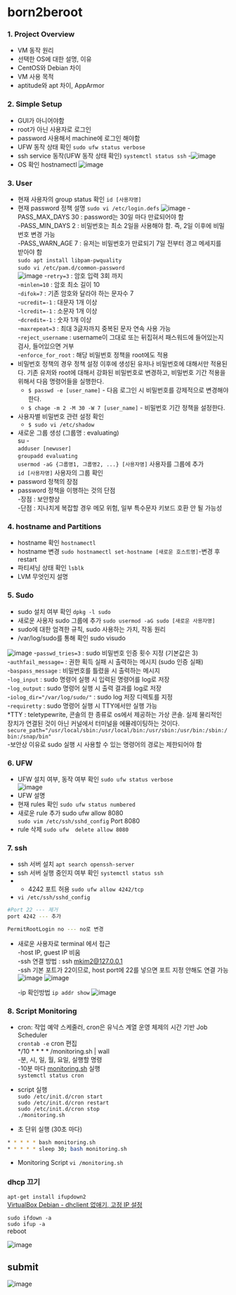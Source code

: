 # born2beroot

### 1. Project Overview

- VM 동작 원리
- 선택한 OS에 대한 설명, 이유
- CentOS와 Debian 차이
- VM 사용 목적
- aptitude와 apt 차이, AppArmor

### 2. Simple Setup

- GUI가 아니어야함
- root가 아닌 사용자로 로그인
- password 사용해서 machine에 로그인 해야함
- UFW 동작 상태 확인 `sudo ufw status verbose`
- ssh service 동작(UFW 동작 상태 확인) `systemctl status ssh`
-![image](https://user-images.githubusercontent.com/69064310/168206900-394afa9e-d319-478d-ae67-094341f4c351.png)
- OS 확인 hostnamectl
![image](https://user-images.githubusercontent.com/69064310/168206955-f6e22096-f425-4da2-b976-f6293406ad18.png)

### 3. User

- 현재 사용자의 group status 확인 `id [사용자명]`
- 현재 password 정책 설명
`sudo vi /etc/login.defs`
![image](https://user-images.githubusercontent.com/69064310/168207004-e1ec26d0-d1d2-469a-86eb-d85a497a8813.png)
  -PASS_MAX_DAYS 30 : password는 30일 마다 만료되어야 함  
  -PASS_MIN_DAYS 2 : 비밀번호는 최소 2일을 사용해야 함. 즉, 2일 이후에 비밀 번호 변경 가능  
  -PASS_WARN_AGE 7 : 유저는 비밀번호가 만료되기 7일 전부터 경고 메세지를 받아야 함  
  `sudo apt install libpam-pwquality`  
  `sudo vi /etc/pam.d/common-password`  
![image](https://user-images.githubusercontent.com/69064310/168207063-22fce339-a13a-4d19-bc78-631b473651ce.png)
  -`retry=3` : 암호 입력 3회 까지  
  -`minlen=10` : 암호 최소 길이 10   
  -`difok=7` : 기존 암호와 달라야 하는 문자수 7  
  -`ucredit=-1` : 대문자 1개 이상  
  -`lcredit=-1` : 소문자 1개 이상  
  -`dcredit=-1` : 숫자 1개 이상  
  -`maxrepeat=3` : 최대 3글자까지 중복된 문자 연속 사용 가능  
  -`reject_username` : username이 그대로 또는 뒤집혀서 패스워드에 들어있는지 검사, 들어있으면 거부  
  -`enforce_for_root` : 해당 비밀번호 정책을 root에도 적용  
- 비밀번호 정책의 경우 정책 설정 이후에 생성된 유저나 비밀번호에 대해서만 적용된다. 기존 유저와 root에 대해서 강화된 비밀번호로 변경하고, 비밀번호 기간 적용을 위해서 다음 명령어들을 실행한다.  
    - `$ passwd -e [user_name]` - 다음 로그인 시 비밀번호를 강제적으로 변경해야 한다.  
    - `$ chage -m 2 -M 30 -W 7 [user_name]` - 비밀번호 기간 정책을 설정한다.  
- 사용자별 비밀번호 관련 설정 확인  
    - `$ sudo vi /etc/shadow`  
- 새로운 그룹 생성 (그룹명 : evaluating)  
su -  
`adduser [newuser]`  
`groupadd evaluating`  
`usermod -aG {그룹명1, 그룹명2, ...} [사용자명]` 사용자를 그룹에 추가  
`id [사용자명]` 사용자의 그룹 확인  
- password 정책의 장점  
- password 정책을 이행하는 것의 단점  
-장점 : 보안향상   
-단점 : 지나치게 복잡할 경우 메모 위험, 일부 특수문자 키보드 호환 안 될 가능성  

### 4. hostname and Partitions  

- hostname 확인 `hostnamectl`  
- hostname 변경 `sudo hostnamectl set-hostname [새로운 호스트명]`-변경 후 restart  
- 파티셔닝 상태 확인 `lsblk`  
- LVM 무엇인지 설명  

### 5. Sudo

- sudo 설치 여부 확인 `dpkg -l sudo`
- 새로운 사용자 sudo 그룹에 추가 `sudo usermod -aG sudo [새로운 사용자명]`
- sudo에 대한 엄격한 규칙, sudo 사용하는 가치, 작동 원리
- /var/log/sudo를 통해 확인 sudo visudo

![image](https://user-images.githubusercontent.com/69064310/168207566-ae24fe6a-3551-4018-ab3a-e8aed33ce6f0.png)
  -`passwd_tries=3` : sudo 비밀번호 인증 횟수 지정 (기본값은 3)  
  -`authfail_message=` : 권한 획득 실패 시 출력하는 메시지 (sudo 인증 실패)  
  -`baspass_message` : 비밀번호를 틀렸을 시 출력하는 메시지  
  -`log_input` : sudo 명령어 실행 시 입력된 명령어를 log로 저장  
  -`log_output` : sudo 명령어 실행 시 출력 결과를 log로 저장  
  -`iolog_dir="/var/log/sudo/"` : sudo log 저장 디렉토를 지정  
  -`requiretty` : sudo 명령어 실행 시 TTY에서만 실행 가능  
  *TTY : teletypewrite, 콘솔의 한 종류로 os에서 제공하는 가상 콘솔. 실제 물리적인 장치가 연결된 것이 아닌 커널에서 터미널을 에뮬레이팅하는 것이다.  
  `secure_path="/usr/local/sbin:/usr/local/bin:/usr/sbin:/usr/bin:/sbin:/bin:/snap/bin"`  
  -보안상 이유로 sudo 실행 시 사용할 수 있는 명령어의 경로는 제한되어야 함 

### 6. UFW
- UFW 설치 여부, 동작 여부 확인 `sudo ufw status verbose`  
![image](https://user-images.githubusercontent.com/69064310/168207706-10ea91b0-1a6a-4401-aad8-8a6128e7f623.png)
- UFW 설명   
- 현재 rules 확인 `sudo ufw status numbered`  
- 새로운 rule 추가 sudo ufw allow 8080  
`sudo vim /etc/ssh/sshd_config` Port 8080  
- rule 삭제 `sudo ufw  delete allow 8080`  

### 7. ssh
- ssh 서버 설치  `apt search openssh-server`  
- ssh 서버 실행 중인지 여부 확인 `systemctl status ssh`  
- - 4242 포트 허용 `sudo ufw allow 4242/tcp`
- `vi /etc/ssh/sshd_config`

```bash
#Port 22 --- 제거
port 4242 --- 추가

PermitRootLogin no --- no로 변경
```

- 새로운 사용자로 terminal 에서 접근  
-host IP, guest IP 비움  
-ssh 연결 방법 : ssh mkim2@127.0.0.1  
-ssh 기본 포트가 22이므로, host port에 22를 넣으면 포트 지정 안해도 연결 가능  
![image](https://user-images.githubusercontent.com/69064310/168207905-b4a9fb24-7c11-4529-b761-37c97acaa454.png)
![image](https://user-images.githubusercontent.com/69064310/168207931-b433e657-51d5-4f99-9e17-a2abf941868f.png)

  -ip 확인방법 `ip addr show`
  ![image](https://user-images.githubusercontent.com/69064310/168208038-681b9331-0e01-49a7-a204-5a1bddfa583f.png)


### 8. Script Monitoring
- cron: 작업 예약 스케줄러,  cron은 유닉스 계열 운영 체제의 시간 기반 Job Scheduler  
`crontab -e`  cron 편집  
*/10 * * * * /monitoring.sh | wall  
-분, 시, 일, 월, 요일, 실행할 명령  
-10분 마다 [monitoring.sh](http://monitoring.sh) 실행  
`systemctl status cron`  

- script 실행  
`sudo /etc/init.d/cron start`  
`sudo /etc/init.d/cron restart`  
`sudo /etc/init.d/cron stop`  
`./monitoring.sh`  

- 초 단위 실행 (30초 마다)  
```bash
* * * * * bash monitoring.sh
* * * * * sleep 30; bash monitoring.sh
```

- Monitoring Script `vi /monitoring.sh`  

### dhcp 끄기

`apt-get install ifupdown2`  
[VirtualBox Debian - dhclient 없애기, 고정 IP 설정](https://nostressdev.tistory.com/3)

`sudo ifdown -a`  
`sudo ifup -a`  
reboot  

![image](https://user-images.githubusercontent.com/69064310/168208504-e064bb40-b8d5-49d1-be7d-26b93ae04fba.png)

## submit
![image](https://user-images.githubusercontent.com/69064310/168208097-5be089ee-fdcd-4ccd-931c-559611decd76.png)
